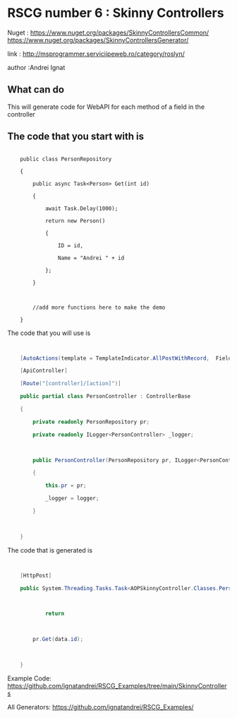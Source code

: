 # RSCG number 6 : Skinny Controllers

Nuget :
    https://www.nuget.org/packages/SkinnyControllersCommon/
    https://www.nuget.org/packages/SkinnyControllersGenerator/


link : http://msprogrammer.serviciipeweb.ro/category/roslyn/ 


author :Andrei Ignat


## What can do

This will generate code for WebAPI for each method of a field in the controller

## The code that you start with is 

```

    public class PersonRepository                          

    {

        public async Task<Person> Get(int id)

        {

            await Task.Delay(1000);

            return new Person()

            {

                ID = id,

                Name = "Andrei " + id

            };

        }

    

        //add more functions here to make the demo

    }
```

The code that you will use is

```csharp


    [AutoActions(template = TemplateIndicator.AllPostWithRecord,  FieldsName = new[] { "*" }, ExcludeFields = new[] { "_logger" })] 

    [ApiController]

    [Route("[controller]/[action]")]

    public partial class PersonController : ControllerBase

    {

        private readonly PersonRepository pr;

        private readonly ILogger<PersonController> _logger;

    

        public PersonController(PersonRepository pr, ILogger<PersonController> logger)

        {

            this.pr = pr;

            _logger = logger;

        }

    

    }

```

The code that is generated is
```csharp


    [HttpPost]                                                                                             

    public System.Threading.Tasks.Task<AOPSkinnyController.Classes.Person> Get( recGet_143266108 data ){

        

            return 

        

        pr.Get(data.id);

    

    }

```


Example Code: <a href="https://github.com/ignatandrei/RSCG_Examples/tree/main/SkinnyControllers" rel="noopener" target="_blank">https://github.com/ignatandrei/RSCG_Examples/tree/main/SkinnyControllers</a>

All Generators: <a href="https://github.com/ignatandrei/RSCG_Examples/">https://github.com/ignatandrei/RSCG_Examples/</a>